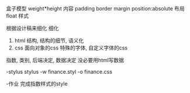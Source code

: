 盒子模型
 weight*height 内容 padding border margin position:absolute
布局 float 样式

根据设计稿来细化
细化
  1. html 结构, 结构的细节, 语义化
  2. css 面向对象的css
  特殊的字体, 自定义字体的css

  指数, 类别, 后端决定, 数据决定
  没必要用html写数据

-stylus
  stylus -w finance.styl -o finance.css

-作业
  完成指数样式的style
